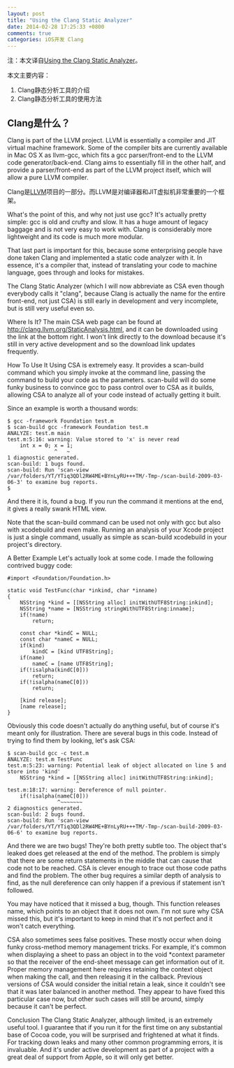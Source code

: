 ```yaml
---
layout: post
title: "Using the Clang Static Analyzer"
date: 2014-02-28 17:25:33 +0800
comments: true
categories: iOS开发 Clang
---
```


[1]:https://www.mikeash.com/pyblog/friday-qa-2009-03-06-using-the-clang-static-analyzer.html
[2]:http://llvm.org

注：本文译自[Using the Clang Static Analyzer][1]。

本文主要内容：

1. Clang静态分析工具的介绍
2. Clang静态分析工具的使用方法

Clang是什么？
---

Clang is part of the LLVM project. LLVM is essentially a compiler and JIT virtual machine framework. Some of the compiler bits are currently available in Mac OS X as llvm-gcc, which fits a gcc parser/front-end to the LLVM code generator/back-end. Clang aims to essentially fill in the other half, and provide a parser/front-end as part of the LLVM project itself, which will allow a pure LLVM compiler.

Clang是[LLVM][2]项目的一部分。而LLVM是对编译器和JIT虚拟机非常重要的一个框架。

What's the point of this, and why not just use gcc? It's actually pretty simple: gcc is old and crufty and slow. It has a huge amount of legacy baggage and is not very easy to work with. Clang is considerably more lightweight and its code is much more modular.

That last part is important for this, because some enterprising people have done taken Clang and implemented a static code analyzer with it. In essence, it's a compiler that, instead of translating your code to machine language, goes through and looks for mistakes.

The Clang Static Analyzer (which I will now abbreviate as CSA even though everybody calls it "clang", because Clang is actually the name for the entire front-end, not just CSA) is still early in development and very incomplete, but is still very useful even so.

Where Is It?
The main CSA web page can be found at http://clang.llvm.org/StaticAnalysis.html, and it can be downloaded using the link at the bottom right. I won't link directly to the download because it's still in very active development and so the download link updates frequently.

How To Use It
Using CSA is extremely easy. It provides a scan-build command which you simply invoke at the command line, passing the command to build your code as the parameters. scan-build will do some funky business to convince gcc to pass control over to CSA as it builds, allowing CSA to analyze all of your code instead of actually getting it built.

Since an example is worth a thousand words:

    $ gcc -framework Foundation test.m
    $ scan-build gcc -framework Foundation test.m
    ANALYZE: test.m main
    test.m:5:16: warning: Value stored to 'x' is never read
        int x = 0; x = 1;
                   ^   ~
    1 diagnostic generated.
    scan-build: 1 bugs found.
    scan-build: Run 'scan-view /var/folders/YT/YTiq3QDl2RW4ME+BYnLyRU+++TM/-Tmp-/scan-build-2009-03-06-3' to examine bug reports.
    $ 
And there it is, found a bug. If you run the command it mentions at the end, it gives a really swank HTML view.

Note that the scan-build command can be used not only with gcc but also with xcodebuild and even make. Running an analysis of your Xcode project is just a single command, usually as simple as scan-build xcodebuild in your project's directory.

A Better Example
Let's actually look at some code. I made the following contrived buggy code:

    #import <Foundation/Foundation.h>
    
    static void TestFunc(char *inkind, char *inname)
    {
        NSString *kind = [[NSString alloc] initWithUTF8String:inkind];
        NSString *name = [NSString stringWithUTF8String:inname];
        if(!name)
            return;
        
        const char *kindC = NULL;
        const char *nameC = NULL;
        if(kind)
            kindC = [kind UTF8String];
        if(name)
            nameC = [name UTF8String];
        if(!isalpha(kindC[0]))
            return;
        if(!isalpha(nameC[0]))
            return;
        
        [kind release];
        [name release];
    }
Obviously this code doesn't actually do anything useful, but of course it's meant only for illustration. There are several bugs in this code. Instead of trying to find them by looking, let's ask CSA:

    $ scan-build gcc -c test.m
    ANALYZE: test.m TestFunc
    test.m:5:23: warning: Potential leak of object allocated on line 5 and store into 'kind'
        NSString *kind = [[NSString alloc] initWithUTF8String:inkind];
                          ^
    test.m:18:17: warning: Dereference of null pointer.
        if(!isalpha(nameC[0]))
                    ^~~~~~~~
    2 diagnostics generated.
    scan-build: 2 bugs found.
    scan-build: Run 'scan-view /var/folders/YT/YTiq3QDl2RW4ME+BYnLyRU+++TM/-Tmp-/scan-build-2009-03-06-6' to examine bug reports.
And there we are two bugs! They're both pretty subtle too. The object that's leaked does get released at the end of the method. The problem is simply that there are some return statements in the middle that can cause that code not to be reached. CSA is clever enough to trace out those code paths and find the problem. The other bug requires a similar depth of analysis to find, as the null dereference can only happen if a previous if statement isn't followed.

You may have noticed that it missed a bug, though. This function releases name, which points to an object that it does not own. I'm not sure why CSA missed this, but it's important to keep in mind that it's not perfect and it won't catch everything.

CSA also sometimes sees false positives. These mostly occur when doing funky cross-method memory management tricks. For example, it's common when displaying a sheet to pass an object in to the void *context parameter so that the receiver of the end-sheet message can get information out of it. Proper memory management here requires retaining the context object when making the call, and then releasing it in the callback. Previous versions of CSA would consider the initial retain a leak, since it couldn't see that it was later balanced in another method. They appear to have fixed this particular case now, but other such cases will still be around, simply because it can't be perfect.

Conclusion
The Clang Static Analyzer, although limited, is an extremely useful tool. I guarantee that if you run it for the first time on any substantial base of Cocoa code, you will be surprised and frightened at what it finds. For tracking down leaks and many other common programming errors, it is invaluable. And it's under active development as part of a project with a great deal of support from Apple, so it will only get better.